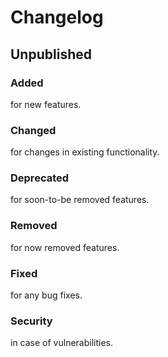 # Changelog

## Unpublished

### Added 
for new features.

### Changed 
for changes in existing functionality.

### Deprecated 
for soon-to-be removed features.

### Removed 
for now removed features.
 
### Fixed
for any bug fixes.

### Security 
in case of vulnerabilities.



